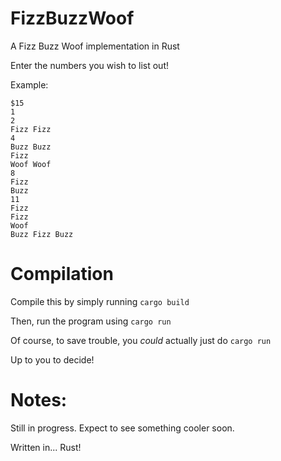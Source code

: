 # FizzBuzzWoof
A Fizz Buzz Woof implementation in Rust

Enter the numbers you wish to list out!

Example:

```
$15
1
2
Fizz Fizz
4
Buzz Buzz
Fizz
Woof Woof
8
Fizz
Buzz
11
Fizz
Fizz
Woof
Buzz Fizz Buzz
```

# Compilation
Compile this by simply running
```cargo build```

Then, run the program using
```cargo run```

Of course, to save trouble, you *could* actually just do
```cargo run```

Up to you to decide!

# Notes:
Still in progress. Expect to see something cooler soon.

Written in... Rust!
